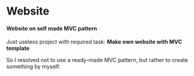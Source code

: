 # Website
#### Website on self made MVC pattern

Just useless project with required task: 
**Make own website with MVC template**

So I resolved not to use a ready-made MVC pattern, but rather to create something by myself.
